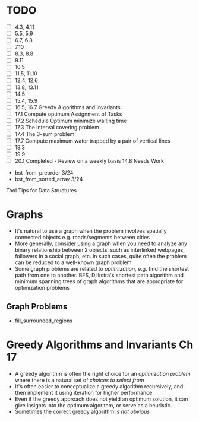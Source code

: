# TODO
- [ ] 4.3, 4.11
- [ ] 5.5, 5,9
- [ ] 6.7, 6.8
- [ ] 7.10
- [ ] 8.3, 8.8
- [ ] 9.11
- [ ] 10.5
- [ ] 11.5, 11.10
- [ ] 12.4, 12,6
- [ ] 13.8, 13.11
- [ ] 14.5
- [ ] 15.4, 15.9
- [ ] 16.5, 16.7
Greedy Algorithms and Invariants      
- [ ] 17.1 Compute optimum Assignment of Tasks
- [ ] 17.2 Schedule Optimum minimize waiting time
- [ ] 17.3 The interval covering problem
- [ ] 17.4 The 3-sum problem
- [ ] 17.7 Compute maximum water trapped by a pair of vertical lines
- [ ] 18.3
- [ ] 19.9
- [ ] 20.1
Completed - Review on a weekly basis
14.8
Needs Work
- bst_from_preorder 3/24
- bst_from_sorted_array 3/24

Tool Tips for Data Structures

# Graphs
- It's natural to use a graph when the problem involves spatially connected objects
e.g. roads/segments between cities
- More generally, consider using a graph when you need to analyze any binary
relationship between 2 objects, such as interlinked webpages, followers in a
social graph, etc. In such cases, quite often the problem can be reduced to
a well-known graph problem
- Some graph problems are related to *optimization*, e.g. find the shortest
path from one to another. BFS, Djikstra's shortest path algorithm and minimum
spanning trees of graph algorithms that are appropriate for optimization problems

## Graph Problems
- fill_surrounded_regions

# Greedy Algorithms and Invariants Ch 17
- A greedy algorithm is often the right choice for an *optimization problem* where there is a natural set of *choices to select from*
- It's often easier to conceptualize a greedy algorithm recursively, and then implement it using iteration for higher performance
- Even if the greedy approach does not yield an optimum solution, it can give insights into the optimum algorithm, or serve as a heuristic.
- Sometimes the correct greedy algorithm is *not obvious*
